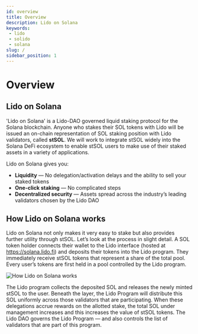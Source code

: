 ```yaml
---
id: overview
title: Overview
description: Lido on Solana
keywords:
 - lido
 - solido
 - solana
slug: /
sidebar_position: 1
---
```

# Overview

## Lido on Solana

'Lido on Solana' is a Lido-DAO governed liquid staking protocol for the Solana blockchain. Anyone who stakes their SOL tokens with Lido will be issued an on-chain representation of SOL staking position with Lido validators, called **stSOL**. We will work to integrate stSOL widely into the Solana DeFi ecosystem to enable stSOL users to make use of their staked assets in a variety of applications.

Lido on Solana gives you:
- **Liquidity** — No delegation/activation delays and the ability to sell your staked tokens
- **One-click staking** — No complicated steps
- **Decentralized security** — Assets spread across the industry’s leading validators chosen by the Lido DAO

## How Lido on Solana works

Lido on Solana not only makes it very easy to stake but also provides further utility through stSOL. Let’s look at the process in slight detail. A SOL token holder connects their wallet to the Lido interface (hosted at https://solana.lido.fi) and deposits their tokens into the Lido program. They immediately receive stSOL tokens that represent a share of the total pool. Every user’s tokens are first held in a pool controlled by the Lido program.


![How Lido on Solana works](./how_lido-on-solana_works.png)

The Lido program collects the deposited SOL and releases the newly minted stSOL to the user. Beneath the layer, the Lido Program will  distribute this SOL uniformly across those validators that are participating. When these delegations accrue rewards on the allotted stake, the total SOL under management increases and this increases the value of stSOL tokens. The Lido DAO governs the Lido Program — and also controls the list of validators that are part of this program.

